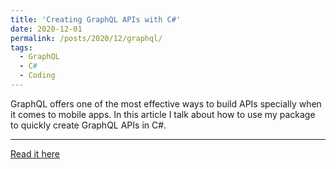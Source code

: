 ```yaml
---
title: 'Creating GraphQL APIs with C#'
date: 2020-12-01
permalink: /posts/2020/12/graphql/
tags:
  - GraphQL
  - C#
  - Coding
---
```


GraphQL offers one of the most effective ways to build APIs specially when it comes to mobile apps. In this article I talk about how to use my package to quickly create GraphQL APIs in C#.

---

[Read it here](https://thelmi.medium.com/creating-graphql-api-with-c-4d6d9723464d)
